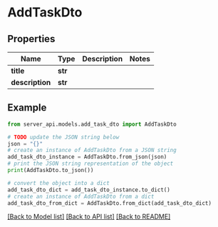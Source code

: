 # AddTaskDto


## Properties

Name | Type | Description | Notes
------------ | ------------- | ------------- | -------------
**title** | **str** |  | 
**description** | **str** |  | 

## Example

```python
from server_api.models.add_task_dto import AddTaskDto

# TODO update the JSON string below
json = "{}"
# create an instance of AddTaskDto from a JSON string
add_task_dto_instance = AddTaskDto.from_json(json)
# print the JSON string representation of the object
print(AddTaskDto.to_json())

# convert the object into a dict
add_task_dto_dict = add_task_dto_instance.to_dict()
# create an instance of AddTaskDto from a dict
add_task_dto_from_dict = AddTaskDto.from_dict(add_task_dto_dict)
```
[[Back to Model list]](../README.md#documentation-for-models) [[Back to API list]](../README.md#documentation-for-api-endpoints) [[Back to README]](../README.md)



